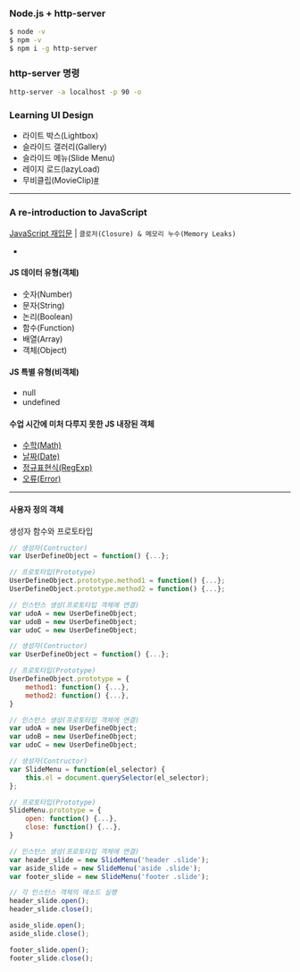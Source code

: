 ### Node.js + http-server
```sh
$ node -v
$ npm -v
$ npm i -g http-server
```

### http-server 명령
```sh
http-server -a localhost -p 90 -o
```


### Learning UI Design
- 라이트 박스(Lightbox)
- 슬라이드 갤러리(Gallery)
- 슬라이드 메뉴(Slide Menu)
- 레이지 로드(lazyLoad)
- 무비클립(MovieClip)[#](https://prospek.ca/en/team/#teammate_id_1690)

---

### A re-introduction to JavaScript

[JavaScript 재입문](https://developer.mozilla.org/ko/docs/A_re-introduction_to_JavaScript#.EB.A9.94.EB.AA.A8.EB.A6.AC_.EB.88.84.EC.B6.9C) | `클로저(Closure) & 메모리 누수(Memory Leaks)`


-

#### JS 데이터 유형(객체)
- 숫자(Number)
- 문자(String)
- 논리(Boolean)
- 함수(Function)
- 배열(Array)
- 객체(Object)

#### JS 특별 유형(비객체)
- null
- undefined

#### 수업 시간에 미처 다루지 못한 JS 내장된 객체
- [수학(Math)](https://developer.mozilla.org/en-US/docs/Web/JavaScript/Reference/Global_Objects/Math)
- [날짜(Date)](https://developer.mozilla.org/ko/docs/Web/JavaScript/Reference/Global_Objects/Date)
- [정규표현식(RegExp)](https://developer.mozilla.org/en-US/docs/Web/JavaScript/Reference/Global_Objects/RegExp)
- [오류(Error)](https://developer.mozilla.org/ko/docs/Web/JavaScript/Reference/Global_Objects/Error)

---

#### 사용자 정의 객체
생성자 함수와 프로토타입

```js
// 생성자(Contructor)
var UserDefineObject = function() {...};

// 프로토타입(Prototype)
UserDefineObject.prototype.method1 = function() {...};
UserDefineObject.prototype.method2 = function() {...};

// 인스턴스 생성(프로토타입 객체에 연결)
var udoA = new UserDefineObject;
var udoB = new UserDefineObject;
var udoC = new UserDefineObject;
```

```js
// 생성자(Contructor)
var UserDefineObject = function() {...};

// 프로토타입(Prototype)
UserDefineObject.prototype = {
	method1: function() {...},
	method2: function() {...},
}

// 인스턴스 생성(프로토타입 객체에 연결)
var udoA = new UserDefineObject;
var udoB = new UserDefineObject;
var udoC = new UserDefineObject;
```

```js
// 생성자(Contructor)
var SlideMenu = function(el_selector) {
	this.el = document.querySelector(el_selector);
};

// 프로토타입(Prototype)
SlideMenu.prototype = {
	open: function() {...},
	close: function() {...},
}

// 인스턴스 생성(프로토타입 객체에 연결)
var header_slide = new SlideMenu('header .slide');
var aside_slide = new SlideMenu('aside .slide');
var footer_slide = new SlideMenu('footer .slide');

// 각 인스턴스 객체의 메소드 실행
header_slide.open();
header_slide.close();

aside_slide.open();
aside_slide.close();

footer_slide.open();
footer_slide.close();
```